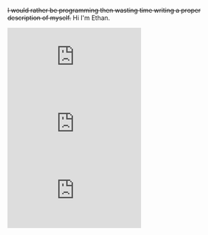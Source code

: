 ~~I would rather be programming then wasting time writing a proper description of myself.~~
Hi I'm Ethan.

![lab 2](https://ethanucsd.github.io/cse15l-lab-reports/lab2.html)
![lab 4](https://ethanucsd.github.io/cse15l-lab-reports/lab4.html)
![lab 6](https://ethanucsd.github.io/cse15l-lab-reports/lab-report-3-week-6.html)